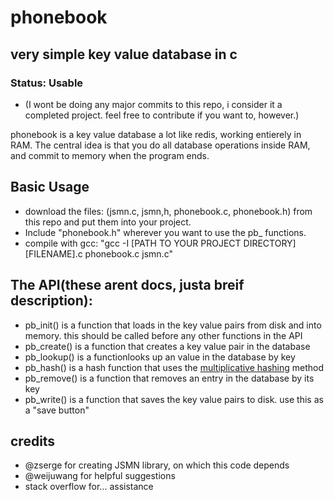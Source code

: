 # phonebook
## very simple key value database in c

### Status: Usable 
- (I wont be doing any major commits to this repo, i consider it a completed project. feel free to contribute if you want to, however.)

phonebook is a key value database a lot like redis, working entierely in RAM. The central idea is that you do all database operations inside RAM, and commit to memory when the program ends.

## Basic Usage

- download the files: (jsmn.c, jsmn,h, phonebook.c, phonebook.h) from this repo and put them into your project.
- Include "phonebook.h" wherever you want to use the pb_ functions.
- compile with gcc: "gcc -I [PATH TO YOUR PROJECT DIRECTORY] [FILENAME].c phonebook.c jsmn.c"

## The API(these arent docs, justa breif description):

- pb_init() is a function that loads in the key value pairs from disk and into memory. this should be called before any other functions in the API
- pb_create() is a function that creates a key value pair in the database
- pb_lookup() is a functionlooks up an value in the database by key
- pb_hash() is a hash function that uses the [multiplicative hashing](https://www.youtube.com/watch?v=BmKMzAt2Gjc) method
- pb_remove() is a function that removes an entry in the database by its key
- pb_write() is a function that saves the key value pairs to disk. use this as a "save button" 

## credits

- @zserge for creating JSMN library, on which this code depends
- @weijuwang for helpful suggestions
- stack overflow for... assistance
